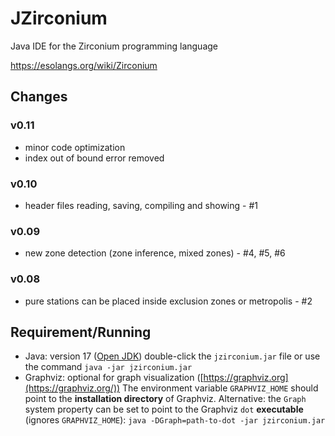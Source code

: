 # JZirconium

Java IDE for the Zirconium programming language

https://esolangs.org/wiki/Zirconium



## Changes

### v0.11

* minor code optimization
* index out of bound error removed

### v0.10

* header files reading, saving, compiling and showing - #1

### v0.09

* new zone detection (zone inference, mixed zones) - #4, #5, #6

### v0.08

* pure stations can be placed inside exclusion zones or metropolis - #2



## Requirement/Running

* Java: version 17 ([Open JDK](http://openjdk.java.net/))
  double-click the `jzirconium.jar` file or use the command 
  `java -jar jzirconium.jar` 
* Graphviz: optional for graph visualization ([https://graphviz.org](https://graphviz.org/))
  The environment variable `GRAPHVIZ_HOME` should point to the **installation directory** of Graphviz.
  Alternative: the `Graph` system property can be set to point to the Graphviz `dot` **executable** (ignores `GRAPHVIZ_HOME`): 
  `java -DGraph=path-to-dot -jar jzirconium.jar`

